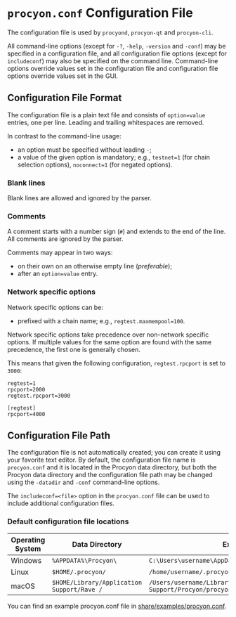 # `procyon.conf` Configuration File

The configuration file is used by `procyond`, `procyon-qt` and `procyon-cli`.

All command-line options (except for `-?`, `-help`, `-version` and `-conf`) may be specified in a configuration file, and all configuration file options (except for `includeconf`) may also be specified on the command line. Command-line options override values set in the configuration file and configuration file options override values set in the GUI.

## Configuration File Format

The configuration file is a plain text file and consists of `option=value` entries, one per line. Leading and trailing whitespaces are removed.

In contrast to the command-line usage:
- an option must be specified without leading `-`;
- a value of the given option is mandatory; e.g., `testnet=1` (for chain selection options), `noconnect=1` (for negated options).

### Blank lines

Blank lines are allowed and ignored by the parser.

### Comments

A comment starts with a number sign (`#`) and extends to the end of the line. All comments are ignored by the parser.

Comments may appear in two ways:
- on their own on an otherwise empty line (_preferable_);
- after an `option=value` entry.

### Network specific options

Network specific options can be:
- prefixed with a chain name; e.g., `regtest.maxmempool=100`.

Network specific options take precedence over non-network specific options.
If multiple values for the same option are found with the same precedence, the
first one is generally chosen.

This means that given the following configuration, `regtest.rpcport` is set to `3000`:

```
regtest=1
rpcport=2000
regtest.rpcport=3000

[regtest]
rpcport=4000
```

## Configuration File Path

The configuration file is not automatically created; you can create it using your favorite text editor. By default, the configuration file name is `procyon.conf` and it is located in the Procyon data directory, but both the Procyon data directory and the configuration file path may be changed using the `-datadir` and `-conf` command-line options.

The `includeconf=<file>` option in the `procyon.conf` file can be used to include additional configuration files.

### Default configuration file locations

Operating System | Data Directory | Example Path
-- | -- | --
Windows | `%APPDATA%\Procyon\` | `C:\Users\username\AppData\Roaming\Procyon\procyon.conf`
Linux | `$HOME/.procyon/` | `/home/username/.procyon/procyon.conf`
macOS | `$HOME/Library/Application Support/Rave /` | `/Users/username/Library/Application Support/Procyon/procyon.conf`

You can find an example procyon.conf file in [share/examples/procyon.conf](../share/examples/procyon.conf).
